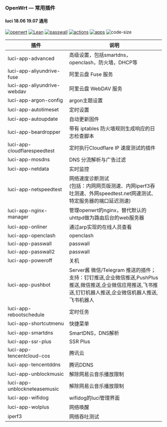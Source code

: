 ### OpenWrt — 常用插件

#### luci 18.06 19.07 通用

[![openwrt](https://img.shields.io/badge/source-openwrt-magenta.svg?style=flat&logo=appveyor)](https://github.com/openwrt/openwrt) 
[![Lean](https://img.shields.io/badge/source-Lean-red.svg?style=flat&logo=appveyor)](https://github.com/coolsnowwolf/lede) 
[![passwall](https://img.shields.io/badge/passwall-xiaorouji-orange.svg?style=flat&logo=appveyor)](https://github.com/xiaorouji/openwrt-passwall) 
[![actions](https://img.shields.io/badge/actions-roa-tomato.svg?style=flat&logo=appveyor)](https://github.com/roacn/build-actions) 
[![apps](https://img.shields.io/badge/compile-roa-deeppink.svg?style=flat&logo=appveyor)](https://github.com/roacn/compile-packages)
![code-size](https://img.shields.io/github/languages/code-size/roacn/openwrt-packages?color=blueviolet)


| 插件                         | 说明                                                         |
| ---------------------------- | ------------------------------------------------------------ |
| luci-app-advanced            | 高级设置，包括smartdns，openclash，防火墙，DHCP等            |
| luci-app-aliyundrive-fuse    | 阿里云盘 Fuse 服务                                           |
| luci-app-aliyundrive-webdav  | 阿里云盘 WebDAV 服务                                         |
| luci-app-argon-config        | argon主题设置                                                |
| luci-app-autotimeset         | 定时设置                                                     |
| luci-app-autoupdate          | 自动更新固件                                                 |
| luci-app-beardropper         | 带有 iptables 防火墙规则生成响应的日志检查脚本               |
| luci-app-cloudflarespeedtest | 定时执行Cloudflare IP 速度测试的插件                         |
| luci-app-mosdns              | DNS 分流解析与广告过滤                                       |
| luci-app-netdata             | 实时监控                                                     |
| luci-app-netspeedtest        | 网络速度诊断测试<br />(包括：内网网页版测速、内网iperf3吞吐测速、外网speedtest.net网速测试、特定服务器的端口延迟测速) |
| luci-app-nginx-manager       | 管理openwrt的nginx，替代默认的uhttpd做为路由后台的web服务器  |
| luci-app-onliner             | 通过arp实现的在线人员查看                                    |
| luci-app-openclash           | openclash                                                    |
| luci-app-passwall            | passwall                                                     |
| luci-app-passwall2           | passwall                                                     |
| luci-app-poweroff            | 关机                                                         |
| luci-app-pushbot             | Server酱 微信/Telegram 推送的插件；<br />支持：钉钉推送,企业微信推送,PushPlus推送,微信推送,企业微信应用推送,飞书推送,钉钉机器人推送,企业微信机器人推送,飞书机器人 |
| luci-app-rebootschedule      | 定时任务                                                     |
| luci-app-shortcutmenu        | 快捷菜单                                                     |
| luci-app-smartdns            | SmartDNS，DNS解析                                            |
| luci-app-ssr-plus            | SSR Plus                                                     |
| luci-app-tencentcloud-cos    | 腾讯云                                                       |
| luci-app-tencentddns         | 腾讯DDNS                                                      |
| luci-app-unblockmusic        | 解除网易云音乐播放限制                                       |
| luci-app-unblockneteasemusic | 解除网易云音乐播放限制                                       |
| luci-app-wifidog             | wifidog的luci管理界面                                        |
| luci-app-wolplus             | 网络唤醒                                                     |
| iperf3                       | 网络吞吐测试                                                 |
